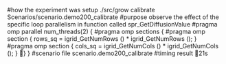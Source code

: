 #how the experiment was setup
./src/grow calibrate Scenarios/scenario.demo200_calibrate 
#purpose
observe the effect of the specific loop parallelism in function called spr_GetDiffusionValue
#pragma omp parallel num_threads(2)
{
    #pragma omp sections
    {
        #pragma omp section
        {
        rows_sq = igrid_GetNumRows () * igrid_GetNumRows ();
        }
        #pragma omp section
        {
        cols_sq = igrid_GetNumCols () * igrid_GetNumCols ();
        }
    }
}
#scenario file
scenario.demo200_calibrate
#timing result
21s